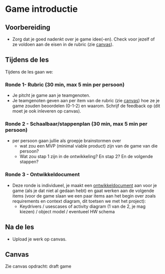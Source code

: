 # Game introductie

## Voorbereiding

- Zorg dat je goed nadenkt over je game idee(-en). Check voor jezelf of ze voldoen aan de eisen in de rubric (zie [canvas](https://canvas.hu.nl/courses/50166/assignments/366453)). 

## Tijdens de les

Tijdens de les gaan we:
### Ronde 1- Rubric (30 min, max 5 min per persoon) 
- Je pitcht je game aan je teamgenoten. 
- Je teamgenoten geven aan per item van de rubric (zie [canvas](https://canvas.hu.nl/courses/50166/assignments/366453)) hoe ze je game zouden beoordelen (0-1-2) en waarom. Schrijf de feedback op (dit moet je ook inleveren op canvas). 

### Ronde 2 - Schaalbaar/stappenplan (30 min, max 5 min per persoon)
- per persoon gaan jullie als groepje brainstormen over
  - wat zou een MVP (minimal viable product) zijn van de game van die persoon?
  - Wat zou stap 1 zijn in de ontwikkeling? En stap 2? En de volgende stappen?

### Ronde 3 - Ontwikkeldocument
- Deze ronde is individueel, je maakt een [ontwikkeldocument](../../software/Ontwikkeldocument-template.md) aan voor je game (als je dat niet al gedaan hebt) en gaat werken aan de volgende items (voor de game slaan we een paar items aan het begin over zoals requirements en context diagram, dit toetsen we met het project):
  - Keydrivers / usescases of activity diagram (1 van de 2, je mag kiezen) / object model / eventueel HW schema

## Na de les

- Upload je werk op canvas. 

## Canvas
Zie canvas opdracht: draft game
